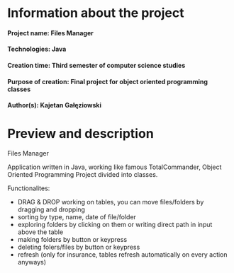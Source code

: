 # Information about the project

#### Project name: Files Manager
#### Technologies: Java
#### Creation time: Third semester of computer science studies
#### Purpose of creation: Final project for object oriented programming classes
#### Author(s): Kajetan Gałęziowski 

# Preview and description


Files Manager

Application written in Java, working like famous TotalCommander, Object Oriented Programming Project divided into classes.

Functionalites:
- DRAG & DROP working on tables, you can move files/folders by dragging and dropping
- sorting by type, name, date of file/folder
- exploring folders by clicking on them or writing direct path in input above the table
- making folders by button or keypress
- deleting folers/files by button or keypress
- refresh (only for insurance, tables refresh automatically on every action anyways)
